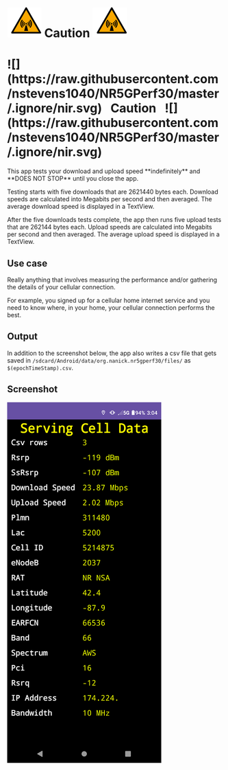 <h1><img src="https://raw.githubusercontent.com/nstevens1040/NR5GPerf30/master/.ignore/nir.svg"/>&nbsp;Caution&nbsp;<img src="https://raw.githubusercontent.com/nstevens1040/NR5GPerf30/master/.ignore/nir.svg"/></h1>  
  
<h1> ![](https://raw.githubusercontent.com/nstevens1040/NR5GPerf30/master/.ignore/nir.svg) &nbsp; Caution &nbsp; ![](https://raw.githubusercontent.com/nstevens1040/NR5GPerf30/master/.ignore/nir.svg)</h1>  
This app tests your download and upload speed **indefinitely** and **DOES NOT STOP** until you close the app.  
  
Testing starts with five downloads that are 2621440 bytes each. Download speeds are calculated into Megabits per second and then averaged. The average download speed is displayed in a TextView.  
  
After the five downloads tests complete, the app then runs five upload tests that are 262144 bytes each. Upload speeds are calculated into Megabits per second and then averaged. The average upload speed is displayed in a TextView.  
  
## Use case
Really anything that involves measuring the performance and/or gathering the details of your cellular connection.  

For example, you signed up for a cellular home internet service and you need to know where, in your home, your cellular connection performs the best.  
  
## Output
In addition to the screenshot below, the app also writes a csv file that gets saved in ```/sdcard/Android/data/org.nanick.nr5gperf30/files/``` as ```$(epochTimeStamp).csv```.  
## Screenshot
![](https://raw.githubusercontent.com/nstevens1040/images/main/Screenshot_20240903-030408.png)
